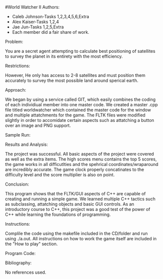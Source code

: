 #World Watcher II
Authors:
* Caleb Johnson-Tasks 1,2,3,4,5,6,Extra
* Alex Kaiser-Tasks 1,2,4
* Jae Jun-Tasks 1,2,5,Extra
* Each member did a fair share of work.

Problem:

You are a secret agent attempting to calculate best positioning of satellites to survey the planet in its entirety with the most efficiency.

Restrictions:

However,  He only has access to 2-8 satellites and must position them accurately to survey the most possible land around sperical earth.

Approach:

We began by using a service called GIT, which easily combines the coding of each individiual member into one master code. We created a master .cpp file titled worldwatcher which contained the master code for the window and multiple attatchments for the game. The FLTK files were modified slightly in order to accomidate certain aspects such as attatching a button over an image and PNG support.

Sample Run:

Results and Analysis:

The project was successful. All basic aspects of the project were covered as well as the extra items. The high scores menu contains the top 5 scores, the game works in all difficutlties and the spehrical coordinates/wraparound are incredibly accurate. The game clock properly concatinates to the difficulty level and the score multiplier is also on point.

Conclusion:

This program shows that the FLTK/GUI aspects of C++ are capable of creating and running a simple game. We learned multiple C++ tactics such as subclassing, attatching objects and basic GUI controls. As an introductory course to C++, this project was a good test of the power of C++ while learning the foundations of programming.

Instructions:

Complile the code using the makefile included in the CD/folder and run using ./a.out. All instructions on how to work the game itself are included in the "How to play" section.

Program Code:

Bibliography:

No references used.




